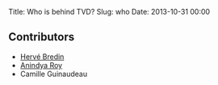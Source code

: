 Title: Who is behind TVD?
Slug: who
Date: 2013-10-31 00:00

## Contributors

 * [Hervé Bredin](http://herve.niderb.fr)
 * [Anindya Roy](http://roy-a.github.io) 
 * Camille Guinaudeau
